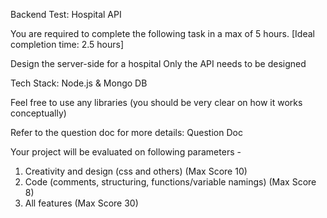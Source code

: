 Backend Test: Hospital API

You are required to complete the following task in a max of 5 hours. [Ideal completion time: 2.5 hours]

Design the server-side for a hospital Only the API needs to be designed

Tech Stack: Node.js & Mongo DB

Feel free to use any libraries (you should be very clear on how it works conceptually)

Refer to the question doc for more details:
Question Doc

Your project will be evaluated on following parameters -

1. Creativity and design (css and others) (Max Score 10)
2. Code (comments, structuring, functions/variable namings) (Max Score 8)
3. All features (Max Score 30)
